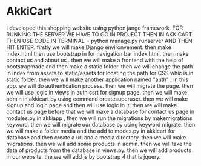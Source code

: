 # AkkiCart
I developed this shopping website using python jango framework. 
FOR RUNNING THE SERVER WE HAVE TO GO IN PROJECT THEN IN AKKICART THEN USE CODE IN TERMINAL = python manage.py runserver AND THEN HIT ENTER.
firstly we will make Django environvement.
then make index.html
then use bootstrap in for navigation bar index.html.
then make contact us and about us .
then we will make a frontend with the help of bootstrapmade and then make a static folder.
then we will change the path in index from assets to static/assets for locating the path for CSS whic is in static folder.
then we will make another application named "auth" , in this app. we will do authentication process.
then we will migrate the page.
then we will use logic in views in auth csrt for signup page.
then we will make admin in akkicart by using command createsuperuser.
then we will make signup and login page and then will use logic in it.
then we will make contact us page before that we will make a database for contact us page in modules.py in akkiapp , then we will run the migrations by makemigrations keyword.
then we will migrate our database by using keyword migrate.
then we will make a folder media and the add to modes.py in akkicart for database and then create a url and a media directory.
then we will make migrations.
then we will add some products in admin.
then we will take the data of products from the database in views.py.
then we will add products in our website.
the we will add js by bootstrap 4 that is jquery.
